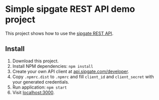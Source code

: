 # Simple sipgate REST API demo project

This project shows how to use the [sipgate REST API](https://api.sipgate.com/doc/).

## Install

1. Download this project.
2. Install NPM dependencies: `npm install`
3. Create your own API client at [api.sipgate.com/developer](https://api.sipgate.com/developer).
4. Copy `.npmrc.dist` to `.npmrc` and fill `client_id` and `client_secret` with your generated credentials.
5. Run application: `npm start`
6. Visit [localhost:3000](http://localhost:3000).